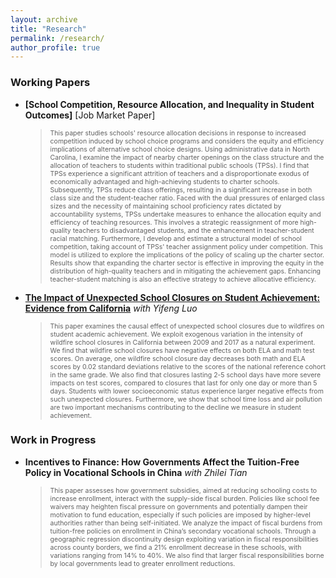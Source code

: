 ```yaml
---
layout: archive
title: "Research"
permalink: /research/
author_profile: true
---
```


### Working Papers
- **[School Competition, Resource Allocation, and Inequality in Student Outcomes]** [Job Market Paper]
  ><span style="font-size:0.75em">This paper studies schools' resource allocation decisions in response to increased competition induced by school choice programs and considers the equity and efficiency implications of alternative school choice designs. Using administrative data in North Carolina, I examine the impact of nearby charter openings on the class structure and the allocation of teachers to students within traditional public schools (TPSs). I find that TPSs experience a significant attrition of teachers and a disproportionate exodus of economically advantaged and high-achieving students to charter schools. Subsequently, TPSs reduce class offerings, resulting in a significant increase in both class size and the student-teacher ratio. Faced with the dual pressures of enlarged class sizes and the necessity of maintaining school proficiency rates dictated by accountability systems, TPSs undertake measures to enhance the allocation equity and efficiency of teaching resources. This involves a strategic reassignment of more high-quality teachers to disadvantaged students, and the enhancement in teacher-student racial matching. Furthermore, I develop and estimate a structural model of school competition, taking account of TPSs' teacher assignment policy under competition. This model is utilized to explore the implications of the policy of scaling up the charter sector. Results show that expanding the charter sector is effective in improving the equity in the distribution of high-quality teachers and in mitigating the achievement gaps. Enhancing teacher-student matching is also an effective strategy to achieve allocative efficiency.</span>

- **[The Impact of Unexpected School Closures on Student Achievement: Evidence from California](https://xuying0506.github.io/files/school_closure.pdf)** _with Yifeng Luo_
  ><span style="font-size:0.75em">This paper examines the causal effect of unexpected school closures due to wildfires on student academic achievement. We exploit exogenous variation in the intensity of wildfire school closures in California between 2009 and 2017 as a natural experiment. We find that wildfire school closures have negative effects on both ELA and math test scores. On average, one wildfire school closure day decreases both math and ELA scores by 0.02 standard deviations relative to the scores of the national reference cohort in the same grade. We also find that closures lasting 2-5 school days have more severe impacts on test scores, compared to closures that last for only one day or more than 5 days. Students with lower socioeconomic status experience larger negative effects from such unexpected closures. Furthermore, we show that school time loss and air pollution are two important mechanisms contributing to the decline we measure in student achievement.</span>




### Work in Progress



- **Incentives to Finance: How Governments Affect the Tuition-Free Policy in Vocational Schools in China** _with Zhilei Tian_
  ><span style="font-size:0.75em">This paper assesses how government subsidies, aimed at reducing schooling costs to increase enrollment, interact with the supply-side fiscal burden. Policies like school fee waivers may heighten fiscal pressure on governments and potentially dampen their motivation to fund education, especially if such policies are imposed by higher-level authorities rather than being self-initiated. We analyze the impact of fiscal burdens from tuition-free policies on enrollment in China’s secondary vocational schools. Through a geographic regression discontinuity design exploiting variation in fiscal responsibilities across county borders, we find a 21% enrollment decrease in these schools, with variations ranging from 14% to 40%. We also find that larger fiscal responsibilities borne by local governments lead to greater enrollment reductions.</span>


<!-- {% if author.googlescholar %}
  You can also find my articles on <u><a href="{{author.googlescholar}}">my Google Scholar profile</a>.</u>
{% endif %}

{% include base_path %}

{% for post in site.publications reversed %}
  {% include archive-single.html %}
{% endfor %} -->
